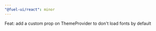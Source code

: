 ```yaml
---
"@fuel-ui/react": minor
---
```


Feat: add a custom prop on ThemeProvider to don't load fonts by default
